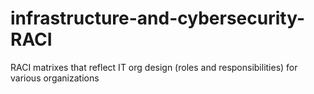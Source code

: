 # infrastructure-and-cybersecurity-RACI
RACI matrixes that reflect IT org design (roles and responsibilities) for various organizations
